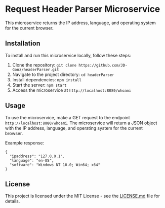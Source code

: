 # Request Header Parser Microservice

This microservice returns the IP address, language, and operating system for the current browser.

## Installation

To install and run this microservice locally, follow these steps:

1. Clone the repository: `git clone https://github.com/JD-Gonz/headerParser.git`
2. Navigate to the project directory: `cd headerParser`
3. Install dependencies: `npm install`
4. Start the server: `npm start`
5. Access the microservice at `http://localhost:8080/whoami`

## Usage

To use the microservice, make a GET request to the endpoint `http://localhost:8080/whoami`. The microservice will return a JSON object with the IP address, language, and operating system for the current browser.

Example response:

```
{
  "ipaddress": "127.0.0.1",
  "language": "en-US",
  "software": "Windows NT 10.0; Win64; x64"
}
```

## License

This project is licensed under the MIT License - see the [LICENSE.md](LICENSE.md) file for details.